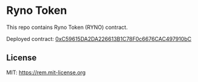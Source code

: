 Ryno Token
==========

This repo contains Ryno Token (RYNO) contract.

Deployed contract: [0xC59615DA2DA226613B1C78F0c6676CAC497910bC](https://blockscout.com/poa/core/tokens/0xC59615DA2DA226613B1C78F0c6676CAC497910bC)

## License
MIT: <https://rem.mit-license.org>

